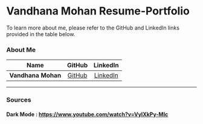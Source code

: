 # Vandhana Mohan Resume-Portfolio


To learn more about me, please refer to the GitHub and LinkedIn links provided in the table below.

### About Me

| Name | GitHub | LinkedIn |
| :------: | :----: | :------: |
| **Vandhana Mohan** | [GitHub](https://github.com/Vandhana-Mohan) | [LinkedIn](https://www.linkedin.com/in/vandhanamohan/) |

---

### Sources

#### Dark Mode : https://www.youtube.com/watch?v=VylXkPy-MIc